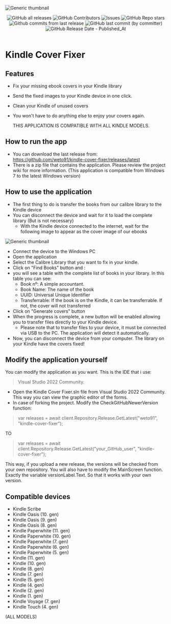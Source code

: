 ![Generic thumbnail](https://raw.githubusercontent.com/weto91/kindle-cover-fixer/main/Images/Cover.png)

<p align="center">
	<a>    
		<img alt="GitHub all releases" src="https://img.shields.io/github/downloads/weto91/kindle-cover-fixer/total">
	</a>
	<a>
		<img alt="GitHub Contributors" src="https://img.shields.io/github/contributors/weto91/kindle-cover-fixer" />
	</a>
    <a>
		<img alt="Issues" src="https://img.shields.io/github/issues/weto91/kindle-cover-fixer?color=0088ff" />
    </a>
    <a>
		<img alt="GitHub Repo stars" src="https://img.shields.io/github/stars/weto91/kindle-cover-fixer">    
    </a>    
    <a>
		<img alt="Github commits from last release" src="https://img.shields.io/github/commits-since/weto91/kindle-cover-fixer/latest/Develop">
    </a>
    <a>
		<img alt="GitHub last commit (by committer)" src="https://img.shields.io/github/last-commit/weto91/kindle-cover-fixer">
    </a>
    <a>
		<img alt="GitHub Release Date - Published_At" src="https://img.shields.io/github/release-date/weto91/kindle-cover-fixer">
    </a>
    <br />
    <br />
</p>

# Kindle Cover Fixer

## Features

- Fix your missing ebook covers in your Kindle library
- Send the fixed images to your Kindle device in one click.
- Clean your Kindle of unused covers
- You won't have to do anything else to enjoy your covers again.

  THIS APPLICATION IS COMPATIBLE WITH ALL KINDLE MODELS.

## How to run the app
- You can download the last release from: https://github.com/weto91/kindle-cover-fixer/releases/latest
- There is a zip file that contains the application. Please review the project wiki for more information.
(This application is compatible from Windows 7 to the latest Windows version)

## How to use the application
- The first thing to do is transfer the books from our calibre library to the Kindle device
- You can disconnect the device and wait for it to load the complete library (But is not necessary)
	- With the Kindle device connected to the internet, wait for the following image to appear as the cover image of our ebooks

  
![Generic thumbnail](https://raw.githubusercontent.com/weto91/kindle-cover-fixer/main/thumbnail_generic.jpg)

- Connect the device to the Windows PC
- Open the application
- Select the Calibre Library that you want to fix in your kindle.
- Click on "Find Books" button and :
- you will see a table with the complete list of books in your library. In this table you can see:
    - Book nº: A simple accountant.
    - Book Name: The name of the book
    - UUID: Universal Unique Identifier
    - Transferrable: If the book is on the Kindle, it can be transferrable. If not, the cover will not transferred
- Click on "Generate covers" button
- When the progress is complete, a new button will be enabled allowing you to transfer files directly to your Kindle device.
	- Please note that to transfer files to your device, it must be connected via USB to the PC. The application will detect it automatically.   
- Now, you can disconnect the device from your computer. The library on your Kindle have the covers fixed!

## Modify the application yourself
You can modify the application as you want. This is the IDE that i use:
> Visual Studio 2022 Community.
- Open the Kindle Cover Fixer.sln file from Visual Studio 2022 Community. This way you can view the graphic editor of the forms.
- In case of forking the project. Modify the CheckGitHubNewerVersion function:
> var releases = await client.Repository.Release.GetLatest("weto91", "kindle-cover-fixer");

TO

> var releases = await client.Repository.Release.GetLatest("your_GitHub_user", "kindle-cover-fixer");

This way, if you upload a new release, the versions will be checked from your own repository. You will also have to modify the MainScreen function. Exactly the variable versionLabel.Text. So that it works with your own version.

## Compatible devices
- Kindle Scribe
- Kindle Oasis (10. gen)
- Kindle Oasis (9. gen)
- Kindle Oasis (8. gen)
- Kindle Paperwhite (11. gen)
- Kindle Paperwhite (10. gen)
- Kindle Paperwhite (7. gen)
- Kindle Paperwhite (6. gen)
- Kindle Paperwhite (5. gen)
- Kindle (11. gen)
- Kindle (10. gen)
- Kindle (8. gen)
- Kindle (7. gen)
- Kindle (5. gen)
- Kindle (4. gen)
- Kindle (2. gen)
- Kindle (1. gen)
- Kindle Voyage (7. gen)
- Kindle Touch (4. gen)
  
(ALL MODELS)
